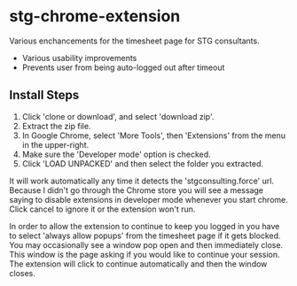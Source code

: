 # stg-chrome-extension

Various enchancements for the timesheet page for STG consultants.
* Various usability improvements
* Prevents user from being auto-logged out after timeout

## Install Steps
1. Click 'clone or download', and select 'download zip'.
0. Extract the zip file.
0. In Google Chrome, select 'More Tools', then 'Extensions' from the menu in the upper-right.
0. Make sure the 'Developer mode' option is checked.
0. Click 'LOAD UNPACKED' and then select the folder you extracted.

It will work automatically any time it detects the 'stgconsulting.force' url.
Because I didn't go through the Chrome store you will see a message saying to disable extensions in developer mode whenever you start chrome. Click cancel to ignore it or the extension won't run.

In order to allow the extension to continue to keep you logged in you have to select 'always allow popups' from the timesheet page if it gets blocked. You may occasionally see a window pop open and then immediately close. This window is the page asking if you would like to continue your session. The extension will click to continue automatically and then the window closes.
